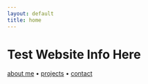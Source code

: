 ```yaml
---
layout: default
title: home
---
```


# Test Website Info Here

[about me](about) • [projects](projects) • [contact](contact)
